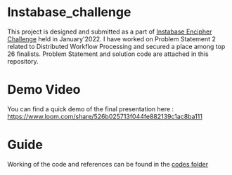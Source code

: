# Instabase_challenge
This project is designed and submitted as a part of [Instabase Encipher Challenge](https://dare2compete.com/hackathon/encipher-instabase-246738) held in January'2022.
I have  worked on Problem Statement 2 related to Distributed Workflow Processing and secured a place among top 26 finalists. Problem Statement and solution code are attached in this repository. 

# Demo Video
You can find a quick demo of the final presentation here : https://www.loom.com/share/526b025713f044fe882139c1ac8ba111 

# Guide
Working of the code and references can be found in the [codes folder](https://github.com/rsrkpatwari1234/Instabase_challenge/blob/main/Ps2_code/Readme.txt)
